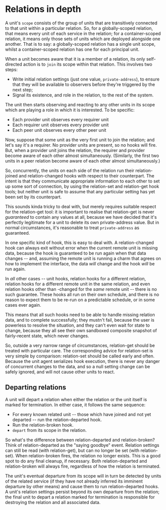 # Relations in depth

A unit's `scope` consists of the group of units that are transitively connected
to that unit within a particular relation. So, for a globally-scoped relation,
that means every unit of each service in the relation; for a container-scoped
relation, it means only those sets of units which are deployed alongside one
another. That is to say: a globally-scoped relation has a single unit scope,
whilst a container-scoped relation has one for each principal unit.

When a unit becomes aware that it is a member of a relation, its only self-
directed action is to `join` its scope within that relation. This involves two
steps:

  - Write initial relation settings (just one value, `private-address`), to ensure that they will be available to observers before they're triggered by the next step;
  - Signal its existence, and role in the relation, to the rest of the system.

The unit then starts observing and reacting to any other units in its scope
which are playing a role in which it is interested. To be specific:

  - Each provider unit observes every requirer unit
  - Each requirer unit observes every provider unit
  - Each peer unit observes every other peer unit

Now, suppose that some unit as the very first unit to join the relation; and
let's say it's a requirer. No provider units are present, so no hooks will fire.
But, when a provider unit joins the relation, the requirer and provider become
aware of each other almost simultaneously. (Similarly, the first two units in a
peer relation become aware of each other almost simultaneously.)

So, concurrently, the units on each side of the relation run their relation-
joined and relation-changed hooks with respect to their counterpart. The intent
is that they communicate appropriate information to each other to set up some
sort of connection, by using the relation-set and relation-get hook tools; but
neither unit is safe to assume that any particular setting has yet been set by
its counterpart.

This sounds kinda tricky to deal with, but merely requires suitable respect for
the relation-get tool: it is important to realise that relation-get is never
_guaranteed_ to contain any values at all, because we have decided that it's
perfectly legitimate for a unit to delete its own private-address value. But in
normal circumstances, it's reasonable to treat `private-address` as guaranteed.

In one specific kind of hook, this is easy to deal with. A relation-changed hook
can always exit without error when the current remote unit is missing data,
because the hook is guaranteed to be run again when that data changes -- and,
assuming the remote unit is running a charm that agrees on how to implement the
interface, the data _will_ change and the hook _will_ be run again.

In _all_ other cases -- unit hooks, relation hooks for a different relation,
relation hooks for a different remote unit in the same relation, and even
relation hooks other than -changed for the _same_ remote unit -- there is no
such guarantee. These hooks all run on their own schedule, and there is no
reason to expect them to be re-run on a predictable schedule, or in some cases
ever again.

This means that all such hooks need to be able to handle missing relation data,
and to complete successfully; they mustn't fail, because the user is powerless
to resolve the situation, and they can't even wait for state to change, because
they all see their own sandboxed composite snapshot of fairly-recent state,
which never changes.

So, outside a very narrow range of circumstances, relation-get should be treated
with particular care. The corresponding advice for relation-set is very simple
by comparison: relation-set should be called early and often. Because the unit
agent serializes hook execution, there is never any danger of concurrent changes
to the data, and so a null setting change can be safely ignored, and will not
cause other units to react.

## Departing relations

A unit will depart a relation when either the relation or the unit itself is
marked for termination. In either case, it follows the same sequence:

  - For every known related unit -- those which have joined and not yet departed -- run the relation-departed hook.
  - Run the relation-broken hook.
  - `depart` from its scope in the relation.

So what's the difference between relation-departed and relation-broken? Think of
relation-departed as the "saying goodbye" event. Relation settings can still be
read (with relation-get), but can no longer be set (with relation-set). When
relation-broken fires, the relation no longer exists. This is a good spot to do
any final cleanup, if necessary. Both relation-departed and relation-broken will always fire, regardless of how the relation is terminated.

The unit's eventual departure from its scope will in turn be detected by units
of the related service (if they have not already inferred its imminent departure by other means) and cause them to run relation-departed hooks. A unit's relation settings persist beyond its own departure from the relation; the final unit to depart a relation marked for termination is responsible for destroying the relation and all associated data.
